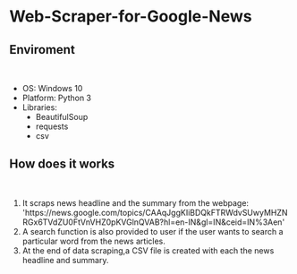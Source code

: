 # Web-Scraper-for-Google-News
<h2>Enviroment</h2><br>
<ul>
  <li> OS: Windows 10 </li>
  <li> Platform: Python 3</li>
  <li> Libraries:
    <ul style="list-style-type:disc;">
      <li>BeautifulSoup</li>
      <li>requests</li>
      <li>csv</li>
    </ul>
  </li>
</ul>

<h2> How does it works </h2><br>
<ol>
  <li>It scraps news headline and the summary from the webpage: 'https://news.google.com/topics/CAAqJggKIiBDQkFTRWdvSUwyMHZNRGx6TVdZU0FtVnVHZ0pKVGlnQVAB?hl=en-IN&gl=IN&ceid=IN%3Aen'</li>
  <li>A search function is also provided to user if the user wants to search a particular word from the news articles.</li>
  <li>At the end of data scraping,a CSV file is created with each the news headline and summary.</li>
</ol>

